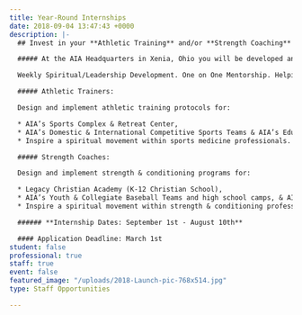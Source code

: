 ```yaml
---
title: Year-Round Internships
date: 2018-09-04 13:47:43 +0000
description: |-
  ## Invest in your **Athletic Training** and/or **Strength Coaching** career by serving as a year-round intern with AIA Sports Performance team!

  ##### At the AIA Headquarters in Xenia, Ohio you will be developed and equipped as a lifelong laborer and leader for Christ.You will focus on personal and professional growth through:

  Weekly Spiritual/Leadership Development. One on One Mentorship. Helping AIA to build a spiritual movement with athletic training and strength & conditioning. Discipling others in your field. Assisting AIA's Sports Complex & Retreat Center in your area of expertise. Experience a short-term missions tour in another country. Observing Kettering Sports Medicine and Ignition Athletes Performance Group.

  ##### Athletic Trainers:

  Design and implement athletic training protocols for:

  * AIA’s Sports Complex & Retreat Center,
  * AIA’s Domestic & International Competitive Sports Teams & AIA’s Educational Sports Performance Mission Teams.
  * Inspire a spiritual movement within sports medicine professionals.

  ##### Strength Coaches:

  Design and implement strength & conditioning programs for:

  * Legacy Christian Academy (K-12 Christian School),
  * AIA’s Youth & Collegiate Baseball Teams and high school camps, & AIA’s Educational Sports Performance Mission Teams.
  * Inspire a spiritual movement within strength & conditioning professionals.

  ###### **Internship Dates: September 1st - August 10th**

  #### Application Deadline: March 1st
student: false
professional: true
staff: true
event: false
featured_image: "/uploads/2018-Launch-pic-768x514.jpg"
type: Staff Opportunities

---
```

